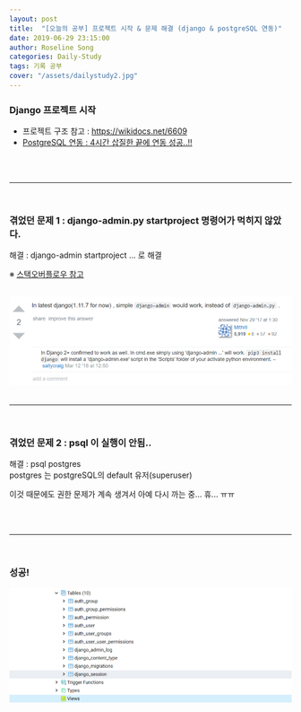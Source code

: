 ```yaml
---
layout: post
title:  "[오늘의 공부] 프로젝트 시작 & 문제 해결 (django & postgreSQL 연동)"
date: 2019-06-29 23:15:00
author: Roseline Song
categories: Daily-Study
tags: 기록 공부
cover: "/assets/dailystudy2.jpg"
---
```



### Django 프로젝트 시작

- 프로젝트 구조 참고 : https://wikidocs.net/6609
- [PostgreSQL 연동 : 4시간 삽질한 끝에 연동 성공..!!](https://roseline124.github.io/django/2019/06/29/P2P-postgreSQL.html) 

<br>
<br>

<hr>

<br>

### 겪었던 문제 1 : django-admin.py startproject 명령어가 먹히지 않았다.


해결 : django-admin startproject ... 로 해결 

※ [스택오버플로우 참고](https://stackoverflow.com/questions/2870262/django-admin-py-startproject-mysite-not-working-well-on-windows-7)

<br>

<img src="/assets/images/190629_01.png">


<br>
<br>

<hr>

<br>

### 겪었던 문제 2 : psql 이 실행이 안됨..

해결 : psql postgres  
postgres 는 postgreSQL의 default 유저(superuser) 

이것 때문에도 권한 문제가 계속 생겨서 아예 다시 까는 중... 휴... ㅠㅠ 


<br>
<br>

<hr>

<br>

### 성공!

<img src="/assets/images/190629_02.png">

<br>
<br>